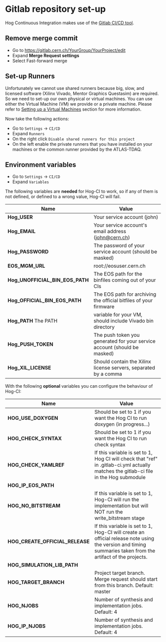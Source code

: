 # Gitlab repository set-up
Hog Continuous Integration makes use of the [Gitlab CI/CD tool](https://docs.gitlab.com/ee/ci/). 

## Remove merge commit

- Go to https://gitlab.cern.ch/YourGroup/YourProject/edit
- Expand __Merge Request settings__ 
- Select Fast-forward merge

## Set-up Runners

Unfortunately we cannot use shared runners because big, slow, and licensed software (Xilinx Vivado, Mentor Graphics Questasim) are required.
So we need to set-up our own physical or virtual machines.
You can use either the Virtual Machine (VM) we provide or a private machine.
Please refer to [Setting up a Virtual Machines](04-Virtual-Machines.md) section for more information.

Now take the following actions:

- Go to `Settings` -> `CI/CD`
- Expand `Runners`
- On the right click `Disable shared runners for this project`
- On the left enable the private runners that you have installed on your machines or the common runner provided by the ATLAS-TDAQ.

## Environment variables

- Go to `Settings` -> `CI/CD`
- Expand `Variables`

The following variables are **needed** for Hog-CI to work, so if any of them is not defined, or defined to a wrong value, Hog-CI will fail.

| Name                            | Value  |
|-----|---|
| __Hog_USER__                    | Your service account (john)                                              |
| __Hog_EMAIL__                   | Your service account's email  address (john@cern.ch)		     |
| __Hog_PASSWORD__                | The password of your service account (should be masked)		     |
| __EOS_MGM_URL__                 | root://eosuser.cern.ch						     |
| __Hog_UNOFFICIAL_BIN_EOS_PATH__ | The EOS path for the binfiles coming out of your CIs		     |
| __Hog_OFFICIAL_BIN_EOS_PATH__   | The EOS path for archiving the official bitfiles of your firmware	     |
| __Hog_PATH__ The PATH           | variable for your VM, should include Vivado bin directory 	     |
| __Hog_PUSH_TOKEN__              | The push token you generated for your service account (should be masked) |
| __Hog_XIL_LICENSE__             | Should contain the Xilinx license servers, separated by a comma          |

With the following **optional** variables you can configure the behaviour of Hog-CI:

| Name                            | Value  |
|-----|---|
| __HOG_USE_DOXYGEN__          | Should be set to 1 if you want the Hog CI to run doxygen (in progress...) |
| __HOG_CHECK_SYNTAX__	       | Should be set to 1 if you want the Hog CI to run check syntax 									   |
| __HOG_CHECK_YAMLREF__	       | If this variable is set to 1, Hog CI will check that "ref" in .gitlab-ci.yml actually matches the gitlab-ci file in the Hog submodule |
| __HOG_IP_EOS_PATH__	         |									   |
| __HOG_NO_BITSTREAM__   |	If this variable is set to 1, Hog-CI will run the implementation but will NOT run the write_bitstream stage								   |
| __HOG_CREATE_OFFICIAL_RELEASE__   |	If this variable is set to 1, Hog-CI will create an official release note using the version and timing summaries taken from the artifact of the projects.								   |
| __HOG_SIMULATION_LIB_PATH__  |									   |
| __HOG_TARGET_BRANCH__          |  Project target branch. Merge request should start from this branch. Default: master |
| __HOG_NJOBS__               |  Number of synthesis and implementation jobs. Default: 4 |
| __HOG_IP_NJOBS__               |  Number of synthesis and implementation jobs. Default: 4 |

